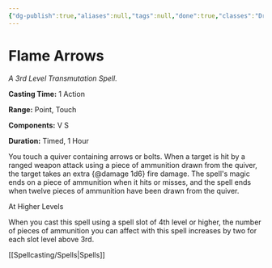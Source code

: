 ```yaml
---
{"dg-publish":true,"aliases":null,"tags":null,"done":true,"classes":"Druid, Ranger, Sorcerer, Wizard, Artificer (Revisited), Artificer,","spellLevel":3,"school":"Transmutation","source":"XGE","permalink":"/spells/flame-arrows/","dgHomeLink":false,"dgPassFrontmatter":true}
---
```


# Flame Arrows
*A 3rd Level Transmutation Spell.*

**Casting Time:** 1 Action

**Range:** Point, Touch

**Components:** V S 

**Duration:** Timed, 1 Hour

You touch a quiver containing arrows or bolts. When a target is hit by a ranged weapon attack using a piece of ammunition drawn from the quiver, the target takes an extra {@damage 1d6} fire damage. The spell's magic ends on a piece of ammunition when it hits or misses, and the spell ends when twelve pieces of ammunition have been drawn from the quiver.

At Higher Levels

When you cast this spell using a spell slot of 4th level or higher, the number of pieces of ammunition you can affect with this spell increases by two for each slot level above 3rd.

[[Spellcasting/Spells|Spells]]